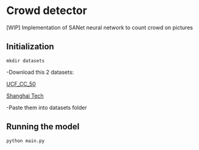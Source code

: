 # Crowd detector

[WIP] Implementation of SANet neural network to count crowd on pictures

## Initialization

```
mkdir datasets
```

-Download this 2 datasets:

[UCF_CC_50](https://www.crcv.ucf.edu/data/UCF50.php)

[Shanghai Tech](https://github.com/desenzhou/ShanghaiTechDataset)

-Paste them into datasets folder

## Running the model

```
python main.py
```